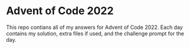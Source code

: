 # Advent of Code 2022
This repo contians all of my answers for Advent of Code 2022. Each day contains my solution, extra files if used, and the challenge prompt for the day.
